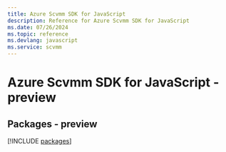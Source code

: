 ```yaml
---
title: Azure Scvmm SDK for JavaScript
description: Reference for Azure Scvmm SDK for JavaScript
ms.date: 07/26/2024
ms.topic: reference
ms.devlang: javascript
ms.service: scvmm
---
```

# Azure Scvmm SDK for JavaScript - preview
## Packages - preview
[!INCLUDE [packages](scvmm-index.md)]